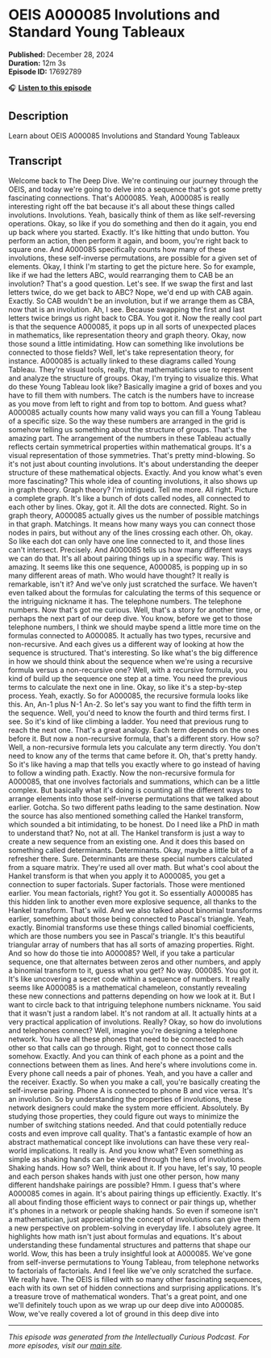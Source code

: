 # OEIS  A000085 Involutions and Standard Young Tableaux

**Published:** December 28, 2024  
**Duration:** 12m 3s  
**Episode ID:** 17692789

🎧 **[Listen to this episode](https://intellectuallycurious.buzzsprout.com/2529712/episodes/17692789-oeis--a000085-involutions-and-standard-young-tableaux)**

## Description

Learn about OEIS  A000085 Involutions and Standard Young Tableaux

## Transcript

Welcome back to The Deep Dive. We're continuing our journey through the OEIS, and today we're going to delve into a sequence that's got some pretty fascinating connections. That's A000085. Yeah, A000085 is really interesting right off the bat because it's all about these things called involutions. Involutions. Yeah, basically think of them as like self-reversing operations. Okay, so like if you do something and then do it again, you end up back where you started. Exactly. It's like hitting that undo button. You perform an action, then perform it again, and boom, you're right back to square one. And A000085 specifically counts how many of these involutions, these self-inverse permutations, are possible for a given set of elements. Okay, I think I'm starting to get the picture here. So for example, like if we had the letters ABC, would rearranging them to CAB be an involution? That's a good question. Let's see. If we swap the first and last letters twice, do we get back to ABC? Nope, we'd end up with CAB again. Exactly. So CAB wouldn't be an involution, but if we arrange them as CBA, now that is an involution. Ah, I see. Because swapping the first and last letters twice brings us right back to CBA. You got it. Now the really cool part is that the sequence A000085, it pops up in all sorts of unexpected places in mathematics, like representation theory and graph theory. Okay, now those sound a little intimidating. How can something like involutions be connected to those fields? Well, let's take representation theory, for instance. A000085 is actually linked to these diagrams called Young Tableau. They're visual tools, really, that mathematicians use to represent and analyze the structure of groups. Okay, I'm trying to visualize this. What do these Young Tableau look like? Basically imagine a grid of boxes and you have to fill them with numbers. The catch is the numbers have to increase as you move from left to right and from top to bottom. And guess what? A000085 actually counts how many valid ways you can fill a Young Tableau of a specific size. So the way these numbers are arranged in the grid is somehow telling us something about the structure of groups. That's the amazing part. The arrangement of the numbers in these Tableau actually reflects certain symmetrical properties within mathematical groups. It's a visual representation of those symmetries. That's pretty mind-blowing. So it's not just about counting involutions. It's about understanding the deeper structure of these mathematical objects. Exactly. And you know what's even more fascinating? This whole idea of counting involutions, it also shows up in graph theory. Graph theory? I'm intrigued. Tell me more. All right. Picture a complete graph. It's like a bunch of dots called nodes, all connected to each other by lines. Okay, got it. All the dots are connected. Right. So in graph theory, A000085 actually gives us the number of possible matchings in that graph. Matchings. It means how many ways you can connect those nodes in pairs, but without any of the lines crossing each other. Oh, okay. So like each dot can only have one line connected to it, and those lines can't intersect. Precisely. And A000085 tells us how many different ways we can do that. It's all about pairing things up in a specific way. This is amazing. It seems like this one sequence, A000085, is popping up in so many different areas of math. Who would have thought? It really is remarkable, isn't it? And we've only just scratched the surface. We haven't even talked about the formulas for calculating the terms of this sequence or the intriguing nickname it has. The telephone numbers. The telephone numbers. Now that's got me curious. Well, that's a story for another time, or perhaps the next part of our deep dive. You know, before we get to those telephone numbers, I think we should maybe spend a little more time on the formulas connected to A000085. It actually has two types, recursive and non-recursive. And each gives us a different way of looking at how the sequence is structured. That's interesting. So like what's the big difference in how we should think about the sequence when we're using a recursive formula versus a non-recursive one? Well, with a recursive formula, you kind of build up the sequence one step at a time. You need the previous terms to calculate the next one in line. Okay, so like it's a step-by-step process. Yeah, exactly. So for A000085, the recursive formula looks like this. An, An-1 plus N-1 An-2. So let's say you want to find the fifth term in the sequence. Well, you'd need to know the fourth and third terms first. I see. So it's kind of like climbing a ladder. You need that previous rung to reach the next one. That's a great analogy. Each term depends on the ones before it. But now a non-recursive formula, that's a different story. How so? Well, a non-recursive formula lets you calculate any term directly. You don't need to know any of the terms that came before it. Oh, that's pretty handy. So it's like having a map that tells you exactly where to go instead of having to follow a winding path. Exactly. Now the non-recursive formula for A000085, that one involves factorials and summations, which can be a little complex. But basically what it's doing is counting all the different ways to arrange elements into those self-inverse permutations that we talked about earlier. Gotcha. So two different paths leading to the same destination. Now the source has also mentioned something called the Hankel transform, which sounded a bit intimidating, to be honest. Do I need like a PhD in math to understand that? No, not at all. The Hankel transform is just a way to create a new sequence from an existing one. And it does this based on something called determinants. Determinants. Okay, maybe a little bit of a refresher there. Sure. Determinants are these special numbers calculated from a square matrix. They're used all over math. But what's cool about the Hankel transform is that when you apply it to A000085, you get a connection to super factorials. Super factorials. Those were mentioned earlier. You mean factorials, right? You got it. So essentially A000085 has this hidden link to another even more explosive sequence, all thanks to the Hankel transform. That's wild. And we also talked about binomial transforms earlier, something about those being connected to Pascal's triangle. Yeah, exactly. Binomial transforms use these things called binomial coefficients, which are those numbers you see in Pascal's triangle. It's this beautiful triangular array of numbers that has all sorts of amazing properties. Right. And so how do those tie into A000085? Well, if you take a particular sequence, one that alternates between zeros and other numbers, and apply a binomial transform to it, guess what you get? No way. 000085. You got it. It's like uncovering a secret code within a sequence of numbers. It really seems like A000085 is a mathematical chameleon, constantly revealing these new connections and patterns depending on how we look at it. But I want to circle back to that intriguing telephone numbers nickname. You said that it wasn't just a random label. It's not random at all. It actually hints at a very practical application of involutions. Really? Okay, so how do involutions and telephones connect? Well, imagine you're designing a telephone network. You have all these phones that need to be connected to each other so that calls can go through. Right, got to connect those calls somehow. Exactly. And you can think of each phone as a point and the connections between them as lines. And here's where involutions come in. Every phone call needs a pair of phones. Yeah, and you have a caller and the receiver. Exactly. So when you make a call, you're basically creating the self-inverse pairing. Phone A is connected to phone B and vice versa. It's an involution. So by understanding the properties of involutions, these network designers could make the system more efficient. Absolutely. By studying those properties, they could figure out ways to minimize the number of switching stations needed. And that could potentially reduce costs and even improve call quality. That's a fantastic example of how an abstract mathematical concept like involutions can have these very real-world implications. It really is. And you know what? Even something as simple as shaking hands can be viewed through the lens of involutions. Shaking hands. How so? Well, think about it. If you have, let's say, 10 people and each person shakes hands with just one other person, how many different handshake pairings are possible? Hmm. I guess that's where A000085 comes in again. It's about pairing things up efficiently. Exactly. It's all about finding those efficient ways to connect or pair things up, whether it's phones in a network or people shaking hands. So even if someone isn't a mathematician, just appreciating the concept of involutions can give them a new perspective on problem-solving in everyday life. I absolutely agree. It highlights how math isn't just about formulas and equations. It's about understanding these fundamental structures and patterns that shape our world. Wow, this has been a truly insightful look at A000085. We've gone from self-inverse permutations to Young Tableau, from telephone networks to factorials of factorials. And I feel like we've only scratched the surface. We really have. The OEIS is filled with so many other fascinating sequences, each with its own set of hidden connections and surprising applications. It's a treasure trove of mathematical wonders. That's a great point, and one we'll definitely touch upon as we wrap up our deep dive into A000085. Wow, we've really covered a lot of ground in this deep dive into

---
*This episode was generated from the Intellectually Curious Podcast. For more episodes, visit our [main site](https://intellectuallycurious.buzzsprout.com).*
